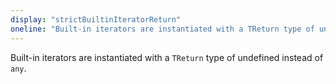 ```yaml
---
display: "strictBuiltinIteratorReturn"
oneline: "Built-in iterators are instantiated with a TReturn type of undefined instead of any."
---
```

Built-in iterators are instantiated with a `TReturn` type of undefined instead of `any`.
 
